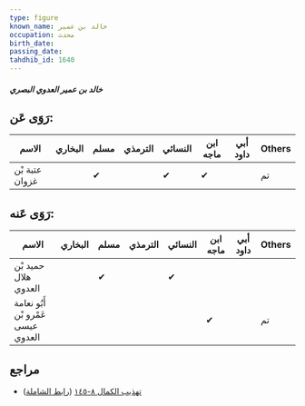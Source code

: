 ```yaml
---
type: figure
known_name: خالد بن عمير
occupation: محدث
birth_date:
passing_date:
tahdhib_id: 1640
---
```

##### خالد بن عمير العدوي البصري

## رَوَى عَن:
| الاسم          | البخاري | مسلم | الترمذي | النسائي | ابن ماجه | أبي داود | Others |
| -------------- | ------- | ---- | ------- | ------- | -------- | -------- | ------ |
| عتبة بْن غزوان |         | ✔    |         | ✔       | ✔        |          | تم     |
## رَوَى عَنه:
| الاسم                              | البخاري | مسلم | الترمذي | النسائي | ابن ماجه | أبي داود | Others |
| ---------------------------------- | ------- | ---- | ------- | ------- | -------- | -------- | ------ |
| حميد بْن هلال العدوي               |         | ✔    |         | ✔       |          |          |        |
| أَبُو نعامة عَمْرو بْن عيسى العدوي |         |      |         |         | ✔        |          | تم     |
## مراجع
- [تهذيب الكمال ٨-١٤٥](obsidian://open?vault=Tahdhib-al-Kamal&file=Figures/١٦٤٠-خالد%20بن%20عمير%20العدوي%20البصري) ([رابط الشاملة](https://shamela.ws/book/3722/3856))